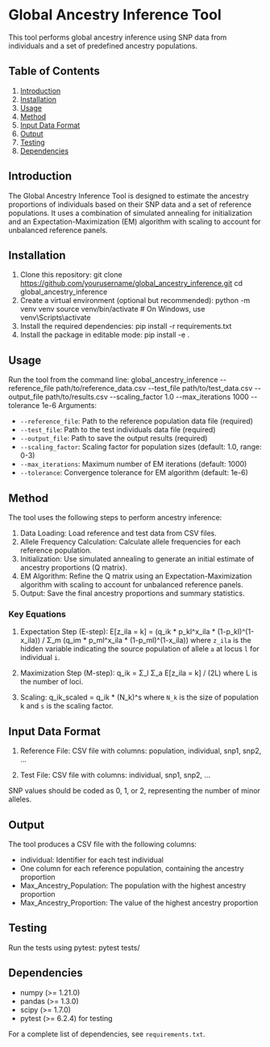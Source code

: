 # Global Ancestry Inference Tool

This tool performs global ancestry inference using SNP data from individuals and a set of predefined ancestry populations.

## Table of Contents
1. [Introduction](#introduction)
2. [Installation](#installation)
3. [Usage](#usage)
4. [Method](#method)
5. [Input Data Format](#input-data-format)
6. [Output](#output)
7. [Testing](#testing)
8. [Dependencies](#dependencies)

## Introduction

The Global Ancestry Inference Tool is designed to estimate the ancestry proportions of individuals based on their SNP data and a set of reference populations. It uses a combination of simulated annealing for initialization and an Expectation-Maximization (EM) algorithm with scaling to account for unbalanced reference panels.

## Installation

1. Clone this repository:
git clone https://github.com/yourusername/global_ancestry_inference.git
cd global_ancestry_inference
2. Create a virtual environment (optional but recommended):
python -m venv venv
source venv/bin/activate  # On Windows, use venv\Scripts\activate
3. Install the required dependencies:
pip install -r requirements.txt
4. Install the package in editable mode:
pip install -e .
## Usage

Run the tool from the command line:
global_ancestry_inference --reference_file path/to/reference_data.csv --test_file path/to/test_data.csv --output_file path/to/results.csv --scaling_factor 1.0 --max_iterations 1000 --tolerance 1e-6
Arguments:
- `--reference_file`: Path to the reference population data file (required)
- `--test_file`: Path to the test individuals data file (required)
- `--output_file`: Path to save the output results (required)
- `--scaling_factor`: Scaling factor for population sizes (default: 1.0, range: 0-3)
- `--max_iterations`: Maximum number of EM iterations (default: 1000)
- `--tolerance`: Convergence tolerance for EM algorithm (default: 1e-6)

## Method

The tool uses the following steps to perform ancestry inference:

1. Data Loading: Load reference and test data from CSV files.
2. Allele Frequency Calculation: Calculate allele frequencies for each reference population.
3. Initialization: Use simulated annealing to generate an initial estimate of ancestry proportions (Q matrix).
4. EM Algorithm: Refine the Q matrix using an Expectation-Maximization algorithm with scaling to account for unbalanced reference panels.
5. Output: Save the final ancestry proportions and summary statistics.

### Key Equations

1. Expectation Step (E-step):
E[z_ila = k] = (q_ik * p_kl^x_ila * (1-p_kl)^(1-x_ila)) / Σ_m (q_im * p_ml^x_ila * (1-p_ml)^(1-x_ila))
where `z_ila` is the hidden variable indicating the source population of allele `a` at locus `l` for individual `i`.

2. Maximization Step (M-step):
q_ik = Σ_l Σ_a E[z_ila = k] / (2L)
where L is the number of loci.

3. Scaling:
q_ik_scaled = q_ik * (N_k)^s
where `N_k` is the size of population k and `s` is the scaling factor.

## Input Data Format

1. Reference File:
CSV file with columns: population, individual, snp1, snp2, ...

2. Test File:
CSV file with columns: individual, snp1, snp2, ...

SNP values should be coded as 0, 1, or 2, representing the number of minor alleles.

## Output

The tool produces a CSV file with the following columns:
- individual: Identifier for each test individual
- One column for each reference population, containing the ancestry proportion
- Max_Ancestry_Population: The population with the highest ancestry proportion
- Max_Ancestry_Proportion: The value of the highest ancestry proportion

## Testing

Run the tests using pytest:
pytest tests/
## Dependencies

- numpy (>= 1.21.0)
- pandas (>= 1.3.0)
- scipy (>= 1.7.0)
- pytest (>= 6.2.4) for testing

For a complete list of dependencies, see `requirements.txt`.